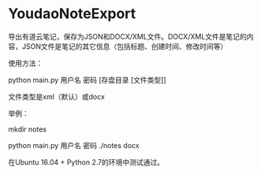 # YoudaoNoteExport
导出有道云笔记，保存为JSON和DOCX/XML文件。DOCX/XML文件是笔记的内容，JSON文件是笔记的其它信息（包括标题、创建时间、修改时间等）

使用方法：

python main.py 用户名 密码 [存盘目录 [文件类型]]

文件类型是xml（默认）或docx


举例：

mkdir notes

python main.py 用户名 密码 ./notes docx


在Ubuntu 16.04 + Python 2.7的环境中测试通过。
